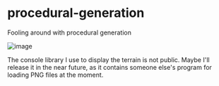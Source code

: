 # procedural-generation
Fooling around with procedural generation

![image](https://i.imgur.com/IpFLbbk.png)

The console library I use to display the terrain is not public. Maybe I'll release it in the near future, as it contains someone else's program for loading PNG files at the moment.
